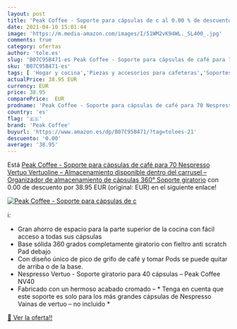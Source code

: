 ```yaml
---
layout: post
title: 'Peak Coffee - Soporte para cápsulas de c al 0.00 % de descuento'
date: 2021-04-10 15:01:44
image: 'https://m.media-amazon.com/images/I/51WM2vK94WL._SL400_.jpg'
comments: true
category: ofertas
author: 'tole.es'
slug: 'B07C95B471-es Peak Coffee - Soporte para cápsulas de café para 70...'
sku: 'B07C95B471-es'
tags: [ 'Hogar y cocina','Piezas y accesorios para cafeteras','Soportes para cápsulas de café','Utensilios para café y té','café','cápsulas','de','peak coffee', ]
actualPrice: 38.95 EUR
currency: EUR
price: 38.95
comparePrice:  EUR
prodname: 'Peak Coffee - Soporte para cápsulas de café para 70 Nespresso Vertuo Vertuoline – Almacenamiento disponible dentro del carrusel – Organizador de almacenamiento de cápsulas 360° Soporte giratorio'
country: 'es'
flag: '🇪🇸'
brand: 'Peak Coffee'
buyurl: 'https://www.amazon.es/dp/B07C95B471/?tag=tolees-21'
descuento: '0.00'
average: '38.95'
---
```


Está [Peak Coffee - Soporte para cápsulas de café para 70 Nespresso Vertuo Vertuoline – Almacenamiento disponible dentro del carrusel – Organizador de almacenamiento de cápsulas 360° Soporte giratorio](https://www.amazon.es/dp/B07C95B471/?tag=tolees-21) con 0.00 de descuento por 38.95 EUR (original:  EUR) en el siguiente enlace!

[![Peak Coffee - Soporte para cápsulas de c](https://m.media-amazon.com/images/I/51WM2vK94WL._SL400_.jpg)](https://www.amazon.es/dp/B07C95B471/?tag=tolees-21)

ℹ️:

- Gran ahorro de espacio para la parte superior de la cocina con fácil acceso a todas sus cápsulas
- Base sólida 360 grados completamente giratorio con fieltro anti scratch Pad debajo
- Con diseño único de pico de grifo de café y tomar Pods se puede quitar de arriba o de la base.
- Nespresso Vertuo - Soporte giratorio para 40 cápsulas – Peak Coffee NV40
- Fabricado con un hermoso acabado cromado – * Tenga en cuenta que este soporte es solo para los más grandes cápsulas de Nespresso Vainas de vertuo – no incluido *

[🛒 Ver la oferta!!](https://www.amazon.es/dp/B07C95B471/?tag=tolees-21)
